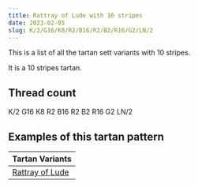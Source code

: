 ```yaml
---
title: Rattray of Lude with 10 stripes
date: 2023-02-05
slug: K/2/G16/K8/R2/B16/R2/B2/R16/G2/LN/2
---
```

This is a list of all the tartan sett variants with 10 stripes.

It is a 10 stripes tartan.


## Thread count
K/2 G16 K8 R2 B16 R2 B2 R16 G2 LN/2

## Examples of this tartan pattern

| Tartan Variants |
|---------------|
| [Rattray of Lude](/variants/k/2/g16/k8/r2/b16/r2/b2/r16/g2/ln/2-b304080-g008000-k000000-lne0e0e0-rc00000)||
